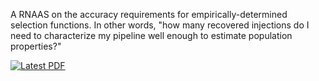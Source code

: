 A RNAAS on the accuracy requirements for empirically-determined selection
functions.  In other words, "how many recovered injections do I need to
characterize my pipeline well enough to estimate population properties?"

[![Latest PDF](https://img.shields.io/badge/PDF-latest-orange.svg?style=flat)](https://github.com/farr/SelectionAccuracy/blob/master-pdf/selacc.pdf)
